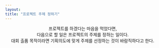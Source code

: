```yaml
---
layout:
title: "프로젝트 주제 정하기"
---
```


<center>
프로젝트를 하겠다는 마음을 먹었다면, 
<br>다음으로 할 일은 프로젝트의 주제를 정하는 일이다.
<br>대회 출품 목적이라면 기획의도에 맞게 주제를 선정하는 것이 바람직하다고 한다.
</center>
